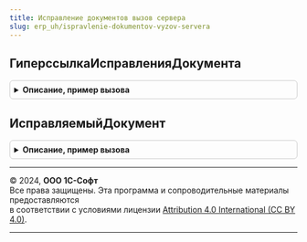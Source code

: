 ```yaml
---
title: Исправление документов вызов сервера
slug: erp_uh/ispravlenie-dokumentov-vyzov-servera
---
```



## ГиперссылкаИсправленияДокумента
<details style="margin: 1em 0; padding: 0.5em; border: 1px solid #ccc; border-radius: 6px;">

<summary style="font-weight: bold; cursor: pointer;">Описание, пример вызова</summary>

```bsl

Функция ГиперссылкаИсправленияДокумента(ИсправляемыйДокумент, ИсправительныйДокумент = Неопределено) Экспорт
```

Пример вызова
```bsl
Результат = ИсправлениеДокументовВызовСервера.ГиперссылкаИсправленияДокумента(ИсправляемыйДокумент, ИсправительныйДокумент);
```
</details>

## ИсправляемыйДокумент
<details style="margin: 1em 0; padding: 0.5em; border: 1px solid #ccc; border-radius: 6px;">

<summary style="font-weight: bold; cursor: pointer;">Описание, пример вызова</summary>

```bsl

// Возвращает исправляемый документ (первый документ цепочки) по исправлению
//
//	Параметры:
//		Исправление - ДокументСсылка - Исправление
//
//	Возвращаемое значение:
//		ДокументСсылка -
//
Функция ИсправляемыйДокумент(Знач Исправление) Экспорт
```

Пример вызова
```bsl
Результат = ИсправлениеДокументовВызовСервера.ИсправляемыйДокумент(Исправление) 
```
</details>

---

© 2024, **ООО 1С-Софт**  
Все права защищены. Эта программа и сопроводительные материалы предоставляются  
в соответствии с условиями лицензии [Attribution 4.0 International (CC BY 4.0)](https://creativecommons.org/licenses/by/4.0/legalcode).

---
